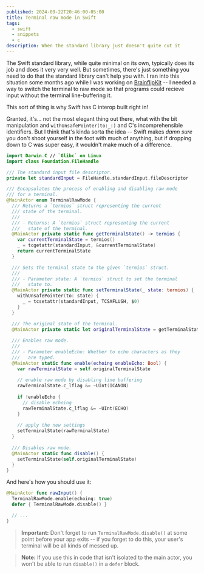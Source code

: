 ```yaml
---
published: 2024-09-22T20:46:00-05:00
title: Terminal raw mode in Swift
tags:
  - swift
  - snippets
  - c
description: When the standard library just doesn't quite cut it
---
```


The Swift standard library, while quite minimal on its own, typically does its job and does it very very well. But sometimes, there's just something you need to do that the standard library can't help you with. I ran into this situation some months ago while I was working on [BrainflipKit](https://github.com/kaascevich/BrainflipKit) -- I needed a way to switch the terminal to raw mode so that programs could recieve input without the terminal line-buffering it.

This sort of thing is why Swift has C interop built right in!

Granted, it's... not the most elegant thing out there, what with the bit manipulation and `withUnsafePointer(to:_:)` and C's incomprehensible identifiers. But I think that's kinda sorta the idea -- Swift makes _damn sure_ you don't shoot yourself in the foot with much of anything, but if dropping down to C was super easy, it wouldn't make much of a difference.

```swift
import Darwin.C // `Glibc` on Linux
import class Foundation.FileHandle

/// The standard input file descriptor.
private let standardInput = FileHandle.standardInput.fileDescriptor

/// Encapsulates the process of enabling and disabling raw mode
/// for a terminal.
@MainActor enum TerminalRawMode {
  /// Returns a `termios` struct representing the current
  /// state of the terminal.
  ///
  /// - Returns: A `termios` struct representing the current
  ///   state of the terminal.
  @MainActor private static func getTerminalState() -> termios {
    var currentTerminalState = termios()
    _ = tcgetattr(standardInput, &currentTerminalState)
    return currentTerminalState
  }

  /// Sets the terminal state to the given `termios` struct.
  /// 
  /// - Parameter state: A `termios` struct to set the terminal
  ///   state to.
  @MainActor private static func setTerminalState(_ state: termios) {
    withUnsafePointer(to: state) {
      _ = tcsetattr(standardInput, TCSAFLUSH, $0)
    }
  }

  /// The original state of the terminal.
  @MainActor private static let originalTerminalState = getTerminalState()
  
  /// Enables raw mode.
  ///
  /// - Parameter enableEcho: Whether to echo characters as they 
  ///   are typed.
  @MainActor static func enable(echoing enableEcho: Bool) {
    var rawTerminalState = self.originalTerminalState
    
    // enable raw mode by disabling line buffering
    rawTerminalState.c_lflag &= ~UInt(ICANON)
    
    if !enableEcho {
      // disable echoing
      rawTerminalState.c_lflag &= ~UInt(ECHO)
    }
    
    // apply the new settings
    setTerminalState(rawTerminalState)
  }
  
  /// Disables raw mode.
  @MainActor static func disable() {
    setTerminalState(self.originalTerminalState)
  }
}
```

And here's how you should use it:

```swift
@MainActor func rawInput() {
  TerminalRawMode.enable(echoing: true)
  defer { TerminalRawMode.disable() }

  // ...
}
```

> **Important:** Don't forget to run `TerminalRawMode.disable()` at some point before your app exits -- if you forget to do this, your user's terminal will be all kinds of messed up.

> **Note:** If you use this in code that isn't isolated to the main actor, you won't be able to run `disable()` in a `defer` block.
